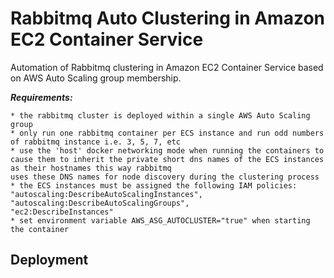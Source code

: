 Rabbitmq Auto Clustering in Amazon EC2 Container Service
========================================================

Automation of Rabbitmq clustering in Amazon EC2 Container Service based on AWS Auto Scaling group membership.

***Requirements:***

    * the rabbitmq cluster is deployed within a single AWS Auto Scaling group
    * only run one rabbitmq container per ECS instance and run odd numbers of rabbitmq instance i.e. 3, 5, 7, etc
    * use the 'host' docker networking mode when running the containers to cause them to inherit the private short dns names of the ECS instances as their hostnames this way rabbitmq
    uses these DNS names for node discovery during the clustering process
    * the ECS instances must be assigned the following IAM policies:
    "autoscaling:DescribeAutoScalingInstances",
    "autoscaling:DescribeAutoScalingGroups",
    "ec2:DescribeInstances"
    * set environment variable AWS_ASG_AUTOCLUSTER="true" when starting the container


Deployment
----------

